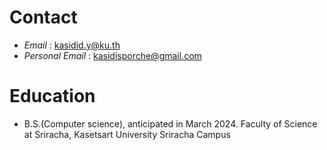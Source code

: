 # Contact
- *Email* : kasidid.y@ku.th
- *Personal Email* : kasidisporche@gmail.com
# Education
- B.S.(Computer science), anticipated in March 2024. Faculty of Science at Sriracha, Kasetsart University Sriracha Campus
